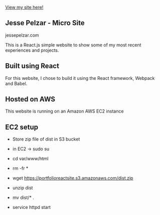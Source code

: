 [View my site here!](http://www.jessepelzar.com/)

## Jesse Pelzar - Micro Site
jessepelzar.com

This is a React.js simple website to show some of my most recent experiences and projects.

## Built using React
For this website, I chose to build it using the React framework, Webpack and Babel.

## Hosted on AWS
This website is running on an Amazon AWS EC2 instance

## EC2 setup
- Store zip file of dist in S3 bucket 

- in EC2 -> sudo su
- cd var/www/html
- rm -fr * 
- wget https://portfolioreactsite.s3.amazonaws.com/dist.zip
- unzip dist
- mv dist/* .
- service httpd start